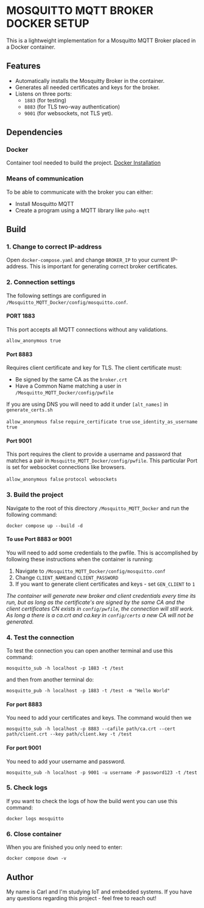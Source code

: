 # MOSQUITTO MQTT BROKER DOCKER SETUP
This is a lightweight implementation for a Mosquitto MQTT Broker placed in a Docker container.

## Features
* Automatically installs the Mosquitty Broker in the container.
* Generates all needed certificates and keys for the broker.
* Listens on three ports:
    * `1883` (for testing)
    * `8883` (for TLS two-way authentication)
    * `9001` (for websockets, not TLS yet).

## Dependencies

### Docker
Container tool needed to build the project.
[Docker Installation](<https://www.docker.com/products/docker-desktop/>)

### Means of communication
To be able to communicate with the broker you can either:

* Install Mosquitto MQTT
* Create a program using a MQTT library like `paho-mqtt`

## Build

### 1. Change to correct IP-address
Open `docker-compose.yaml` and change `BROKER_IP` to your current IP-address. This is important for generating correct broker certificates.

### 2. Connection settings
The following settings are configured in `/Mosquitto_MQTT_Docker/config/mosquitto.conf`.

#### PORT 1883
This port accepts all MQTT connections without any validations. 

`allow_anonymous true`

#### Port 8883
Requires client certificate and key for TLS. The client certificate must:

- Be signed by the same CA as the `broker.crt`
- Have a Common Name matching a user in `/Mosquitto_MQTT_Docker/config/pwfile`

If you are using DNS you will need to add it under `[alt_names]` in `generate_certs.sh`

`allow_anonymous false` `require_certificate true` `use_identity_as_username true`

#### Port 9001
This port requires the client to provide a username and password that matches a pair in `Mosquitto_MQTT_Docker/config/pwfile`. This particular Port is set for websocket connections like browsers.

`allow_anonymous false` `protocol websockets`

### 3. Build the project
Navigate to the root of this directory `/Mosquitto_MQTT_Docker` and run the following command:

`docker compose up --build -d`

#### To use Port 8883 or 9001
You will need to add some credentials to the pwfile. This is accomplished by following these instructions when the container is running:

1. Navigate to `/Mosquitto_MQTT_Docker/config/mosquitto.conf`
2. Change `CLIENT_NAME`and `CLIENT_PASSWORD`
3. If you want to generate client certificates and keys - set `GEN_CLIENT` to `1`

*The container will generate new broker and client credentials every time its run, but as long as the certificate's are signed by the same CA and the client certificates CN exists in `config/pwfile`, the connection will still work. As long a there is a ca.crt and ca.key in `config/certs` a new CA will not be generated.*

### 4. Test the connection
To test the connection you can open another terminal and use this command:

`mosquitto_sub -h localhost -p 1883 -t /test`

and then from another terminal do:

`mosquitto_pub -h localhost -p 1883 -t /test -m "Hello World"`

#### For port 8883
You need to add your certificates and keys. The command would then we

`mosquitto_sub -h localhost -p 8883 --cafile path/ca.crt --cert path/client.crt --key path/client.key -t /test`

#### For port 9001
You need to add your username and password.

`mosquitto_sub -h localhost -p 9001 -u username -P password123 -t /test`

### 5. Check logs
If you want to check the logs of how the build went you can use this command:

`docker logs mosquitto`

### 6. Close container
When you are finished you only need to enter:

`docker compose down -v`

## Author
My name is Carl and I'm studying IoT and embedded systems. If you have any questions regarding this project - feel free to reach out!